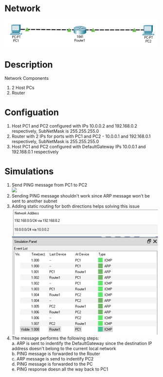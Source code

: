 # Network
![](network.PNG)</br>
# Description
Network Components</br>
1. 2 Host PCs</br>
2. Router</br>
# Configuation
1. Host PC1 and PC2 configured with IPs 10.0.0.2 and 192.168.0.2 respectively, SubNetMask is 255.255.255.0</br>
2. Router with 2 IPs for ports with PC1 and PC2 - 10.0.0.1 and 192.168.0.1 respectively, SubNetMask is 255.255.255.0</br>
3. Host PC1 and PC2 configured with DefaultGateway IPs 10.0.0.1 and 192.168.0.1 respectively</br>
# Simulations
1. Send PING message from PC1 to PC2</br>
![](simulation_before_static_routing.PNG)</br>
2. Sending PING message shouldn't work since ARP message won't be sent to another subnet</br>
3. Adding static routing for both directions helps solving this issue</br>
![](simulation_static_routing.PNG)</br>
![](simulation_after_static_routing.PNG)</br>
4. The message performs the following steps:</br>
	a. ARP is sent to indentify the DefaultGateway since the destination IP address doesn't belong to the current local network</br>
	b. PING message is forwarded to the Router</br>
	c. ARP message is send to indentify PC2</br>
	d. PING message is forwarded to the PC</br>
	e. PING response doesn all the way back to PC1</br>
